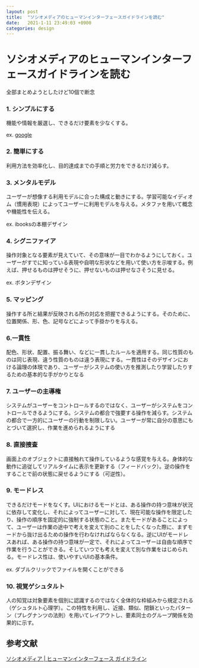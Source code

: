 ```yaml
---
layout: post
title:  "ソシオメディアのヒューマンインターフェースガイドラインを読む"
date:   2021-1-11 23:49:03 +0900
categories: design
---
```


# ソシオメディアのヒューマンインターフェースガイドラインを読む

全部まとめようとしたけど10個で断念

### 1. シンプルにする

機能や情報を厳選し、できるだけ要素を少なくする。

ex. [google](https://www.google.com/) 

### 2. 簡単にする

利用方法を効率化し、目的達成までの手順と労力をできるだけ減らす。

### 3. メンタルモデル

ユーザーが想像する利用モデルに合った構成と動きにする。学習可能なイディオム（慣用表現）によってユーザーに利用モデルを与える。メタファを用いて概念や機能性を伝える。

ex. ibooksの本棚デザイン

### 4. シグニファイア

操作対象となる要素が見えていて、その意味が一目でわかるようにしておく。ユーザーがすでに知っている表現や自明な形状などを用いて使い方を示唆する。例えば、押せるものは押せそうに、押せないものは押せなさそうに見せる。

ex. ボタンデザイン

### 5. マッピング

操作する所と結果が反映される所の対応を把握できるようにする。そのために、位置関係、形、色、記号などによって手掛かりを与える。



### 6.一貫性

配色、形状、配置、振る舞い、などに一貫したルールを適用する。同じ性質のものは同じ表現、違う性質のものは違う表現にする。一貫性はそのデザインにおける論理の体現であり、ユーザーがシステムの使い方を推測したり学習したりするための基本的な手がかりとなる

### 7. ユーザーの主導権

システムがユーザーをコントロールするのではなく、ユーザーがシステムをコントロールできるようにする。システムの都合で強要する操作を減らす。システムの都合で一方的にユーザーの行動を制限しない。ユーザーが常に自分の意思にもとづいて選択し、作業を進められるようにする

### 8. 直接捜査

画面上のオブジェクトに直接触れて操作しているような感覚を与える。身体的な動作に追従してリアルタイムに表示を更新する（フィードバック）。逆の操作をすることで前の状態に戻せるようにする（可逆性）。

### 9. モードレス

できるだけモードをなくす。UIにおけるモードとは、ある操作の持つ意味が状況に依存して変化し、それによってユーザーに対して、現在可能な操作を限定したり、操作の順序を固定的に強制する状態のこと。またモードがあることによって、ユーザーは作業の途中で考えを変えて別のことをしたくなった際に、まずモードから抜け出るための操作を行わなければならなくなる。逆にUIがモードレスあれば、ある操作の持つ意味が一定で、それによってユーザーは自由な順序で作業を行うことができる。そしていつでも考えを変えて別な作業をはじめられる。モードレス性は、使いやすいUIの基本条件。

ex. ダブルクリックでファイルを開くことができる

### 10. 視覚ゲシュタルト

人の知覚は対象要素を個別に認識するのではなく全体的な枠組みから規定される（ゲシュタルト心理学）。この特性を利用し、近接、類似、閉鎖といったパターン（プレグナンツの法則）を用いてレイアウトし、要素同士のグループ関係を効果的に示す。

## 参考文献

[ソシオメディア | ヒューマンインターフェース ガイドライン](https://www.sociomedia.co.jp/category/shig)
